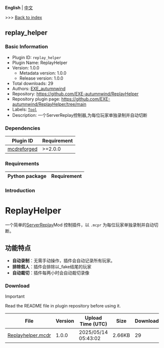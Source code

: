 **English** | [中文](readme-zh_cn.md)

\>\>\> [Back to index](/readme.md)

## replay_helper

### Basic Information

- Plugin ID: `replay_helper`
- Plugin Name: ReplayHelper
- Version: 1.0.0
  - Metadata version: 1.0.0
  - Release version: 1.0.0
- Total downloads: 29
- Authors: [EXE_autumnwind](https://github.com/EXE-autumnwind)
- Repository: https://github.com/EXE-autumnwind/ReplayHelper
- Repository plugin page: https://github.com/EXE-autumnwind/ReplayHelper/tree/main
- Labels: [`Tool`](/labels/tool/readme.md)
- Description: 一个ServerReplay控制器,为每位玩家单独录制并自动切断

### Dependencies

| Plugin ID | Requirement |
| --- | --- |
| [mcdreforged](https://github.com/Fallen-Breath/MCDReforged) | \>=2.0.0 |

### Requirements

| Python package | Requirement |
| --- | --- |

### Introduction

# ReplayHelper

一个简单的[ServerReplay](https://modrinth.com/mod/server-replay)Mod 控制插件，以 `.mcpr` 为每位玩家单独录制并自动切断。

## 功能特点

- **自动录制**：无需手动操作，插件会自动记录所有玩家。
- **排除假人**：插件会排除以_fake结尾的玩家
- **自动裁切**：插件每两小时会自动裁切录像

### Download

> [!IMPORTANT]
> Read the README file in plugin repository before using it.

| File | Version | Upload Time (UTC) | Size | Downloads | Operations |
| --- | --- | --- | --- | --- | --- |
| [Replayhelper.mcdr](https://github.com/EXE-autumnwind/ReplayHelper/releases/tag/1.0.0) | 1.0.0 | 2025/05/14 05:43:02 | 2.66KB | 29 | [Download](https://github.com/EXE-autumnwind/ReplayHelper/releases/download/1.0.0/Replayhelper.mcdr) |


